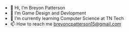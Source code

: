 - 👋 Hi, I’m Breyon Patterson
- 👀 I’m Game Design and Devlopment 
- 🌱 I’m currently learning Computer Science at TN Tech 
- 📫 How to reach me breyoncpatterson15@gmail.com

<!---
bpatterson05/bpatterson05 is a ✨ special ✨ repository because its `README.md` (this file) appears on your GitHub profile.
You can click the Preview link to take a look at your changes.
--->
